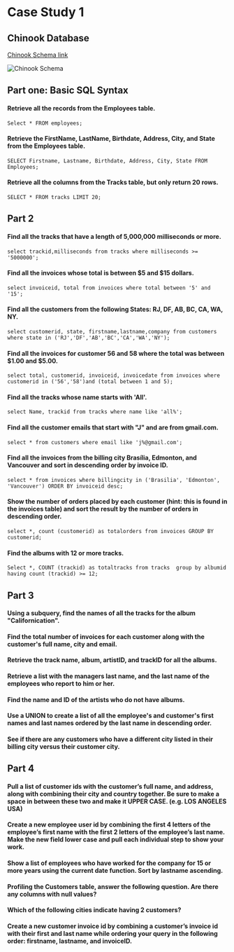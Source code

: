 # Case Study 1
## Chinook Database

[Chinook Schema link](https://ucde-rey.s3.amazonaws.com/DSV1015/ChinookDatabaseSchema.png)

![Chinook Schema](https://ucde-rey.s3.amazonaws.com/DSV1015/ChinookDatabaseSchema.png)

## Part one: Basic SQL Syntax

#### Retrieve all the records from the Employees table.

`Select *
FROM employees;`

#### Retrieve the FirstName, LastName, Birthdate, Address, City, and State from the Employees table.

`SELECT Firstname, Lastname, Birthdate, Address, City, State
FROM Employees;`

#### Retrieve all the columns from the Tracks table, but only return 20 rows.

`SELECT *
FROM tracks
LIMIT 20;`

## Part 2

#### Find all the tracks that have a length of 5,000,000 milliseconds or more.

`select trackid,milliseconds
from tracks
where milliseconds >= '5000000';`

#### Find all the invoices whose total is between $5 and $15 dollars.

`select invoiceid, total
from invoices
where total between '5' and '15';`

#### Find all the customers from the following States: RJ, DF, AB, BC, CA, WA, NY.

`select customerid, state, firstname,lastname,company
from customers
where state in ('RJ','DF','AB','BC','CA','WA','NY');`

#### Find all the invoices for customer 56 and 58 where the total was between $1.00 and $5.00.

`select total, customerid, invoiceid, invoicedate
from invoices
where customerid in ('56','58')and (total between 1 and 5);`

#### Find all the tracks whose name starts with 'All'.

`select Name, trackid
from tracks
where name like 'all%';`

#### Find all the customer emails that start with "J" and are from gmail.com.

`select *
from customers
where email like 'j%@gmail.com';`

#### Find all the invoices from the billing city Brasília, Edmonton, and Vancouver and sort in descending order by invoice ID.

`select *
from invoices
where billingcity in ('Brasilia', 'Edmonton', 'Vancouver')
ORDER BY invoiceid desc;`

#### Show the number of orders placed by each customer (hint: this is found in the invoices table) and sort the result by the number of orders in descending order.

`select *,
count (customerid) as totalorders
from invoices
GROUP BY customerid;`

#### Find the albums with 12 or more tracks.

`Select *, COUNT (trackid) as totaltracks
from tracks 
group by albumid
having count (trackid) >= 12;`

## Part 3

#### Using a subquery, find the names of all the tracks for the album "Californication".

#### Find the total number of invoices for each customer along with the customer's full name, city and email.

#### Retrieve the track name, album, artistID, and trackID for all the albums.

#### Retrieve a list with the managers last name, and the last name of the employees who report to him or her.

#### Find the name and ID of the artists who do not have albums.

#### Use a UNION to create a list of all the employee's and customer's first names and last names ordered by the last name in descending order.

#### See if there are any customers who have a different city listed in their billing city versus their customer city.

## Part 4

#### Pull a list of customer ids with the customer’s full name, and address, along with combining their city and country together. Be sure to make a space in between these two and make it UPPER CASE. (e.g. LOS ANGELES USA)

#### Create a new employee user id by combining the first 4 letters of the employee’s first name with the first 2 letters of the employee’s last name. Make the new field lower case and pull each individual step to show your work.

#### Show a list of employees who have worked for the company for 15 or more years using the current date function. Sort by lastname ascending.

#### Profiling the Customers table, answer the following question. Are there any columns with null values?

#### Which of the following cities indicate having 2 customers?

#### Create a new customer invoice id by combining a customer’s invoice id with their first and last name while ordering your query in the following order: firstname, lastname, and invoiceID.

